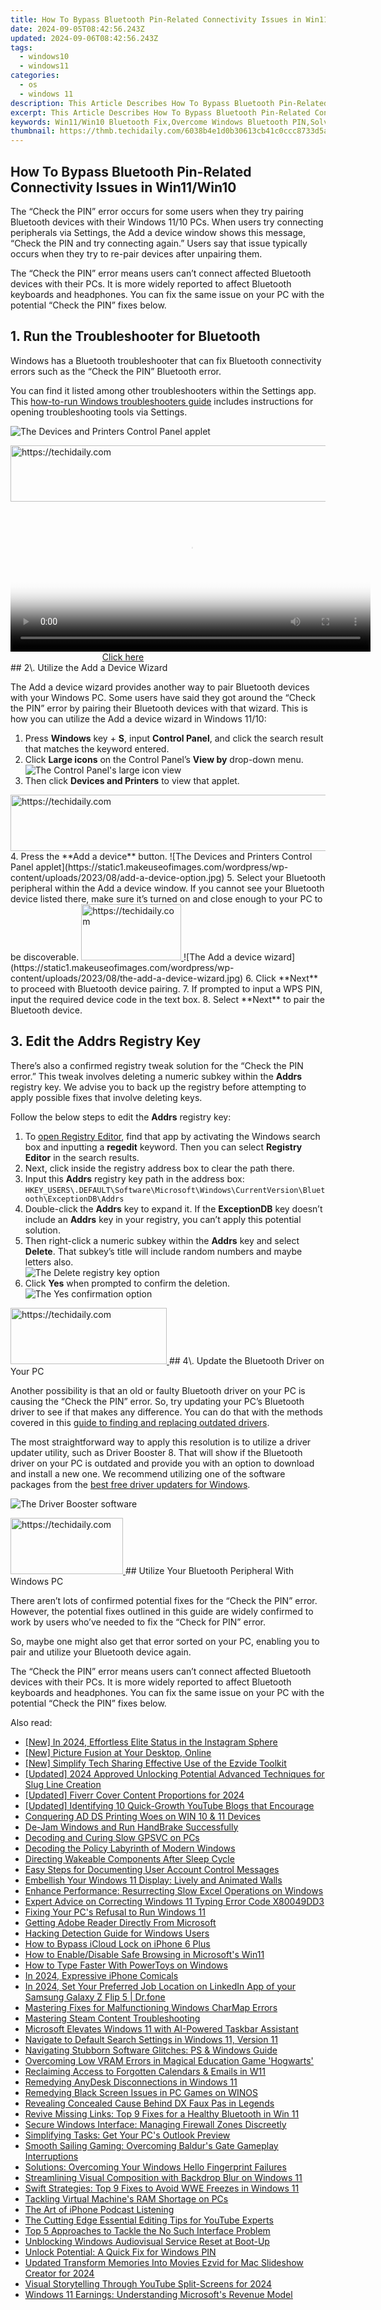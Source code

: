 ```yaml
---
title: How To Bypass Bluetooth Pin-Related Connectivity Issues in Win11/Win10
date: 2024-09-05T08:42:56.243Z
updated: 2024-09-06T08:42:56.243Z
tags:
  - windows10
  - windows11
categories:
  - os
  - windows 11
description: This Article Describes How To Bypass Bluetooth Pin-Related Connectivity Issues in Win11/Win10
excerpt: This Article Describes How To Bypass Bluetooth Pin-Related Connectivity Issues in Win11/Win10
keywords: Win11/Win10 Bluetooth Fix,Overcome Windows Bluetooth PIN,Solve PC Bluetooth Pin Errors,Bypass Bluetooth Connection Issues,Resolve Bluetooth Lockout in Windows,Avoid Bluetooth Pairing Failures,Troubleshoot Win10/Win11 Bluetooth PIN
thumbnail: https://thmb.techidaily.com/6038b4e1d0b30613cb41c0ccc8733d5ac9ac78f0122128d3845aaea9056bae9f.jpg
---
```


## How To Bypass Bluetooth Pin-Related Connectivity Issues in Win11/Win10

 The “Check the PIN” error occurs for some users when they try pairing Bluetooth devices with their Windows 11/10 PCs. When users try connecting peripherals via Settings, the Add a device window shows this message, “Check the PIN and try connecting again.” Users say that issue typically occurs when they try to re-pair devices after unpairing them.

 The “Check the PIN” error means users can’t connect affected Bluetooth devices with their PCs. It is more widely reported to affect Bluetooth keyboards and headphones. You can fix the same issue on your PC with the potential “Check the PIN” fixes below.

## 1\. Run the Troubleshooter for Bluetooth

 Windows has a Bluetooth troubleshooter that can fix Bluetooth connectivity errors such as the “Check the PIN” Bluetooth error.

 You can find it listed among other troubleshooters within the Settings app. This [how-to-run Windows troubleshooters guide](https://www.makeuseof.com/run-troubleshooter-windows-10-11/) includes instructions for opening troubleshooting tools via Settings.

![The Devices and Printers Control Panel applet](https://static1.makeuseofimages.com/wordpress/wp-content/uploads/2023/08/add-a-device-option.jpg)

<!-- affiliate ads begin -->
<a href="https://appsumo.8odi.net/c/5597632/2130874/7443" target="_top" id="2130874">
  <img src="//a.impactradius-go.com/display-ad/7443-2130874" border="0" alt="https://techidaily.com" width="728" height="90"/>
</a>
<img height="0" width="0" src="https://appsumo.8odi.net/i/5597632/2130874/7443" style="position:absolute;visibility:hidden;" border="0" />
<!-- affiliate ads end -->
<!-- affiliate ads begin -->
<span id="1983471">
					<video width="576" height="240" style="cursor:pointer"
           poster="//a.impactradius-go.com/display-clicktoplayimage/1983471.png"
           onclick="if(!this.playClicked){this.play();this.setAttribute('controls',true);this.playClicked=true;}">
	   <source src="//a.impactradius-go.com/display-ad/22993-1983471">
	   <img src="//a.impactradius-go.com/display-clicktoplayimage/1983471.png" style="border: none; height: 100%; width: 100%; object-fit: contain">
	</video>
	<div style="width:360px;text-align:center"><a href="javascript:window.open(decodeURIComponent('https%3A%2F%2Fhomestyler.sjv.io%2Fc%2F5597632%2F1983471%2F22993'), '_blank');void(0);">Click here</a></div>
</span>
<img height="0" width="0" src="https://imp.pxf.io/i/5597632/1983471/22993" style="position:absolute;visibility:hidden;" border="0" />
<!-- affiliate ads end -->
## 2\. Utilize the Add a Device Wizard

 The Add a device wizard provides another way to pair Bluetooth devices with your Windows PC. Some users have said they got around the “Check the PIN” error by pairing their Bluetooth devices with that wizard. This is how you can utilize the Add a device wizard in Windows 11/10:

1. Press **Windows** key + **S**, input **Control Panel**, and click the search result that matches the keyword entered.
2. Click **Large icons** on the Control Panel’s **View by** drop-down menu.  
![The Control Panel's large icon view](https://static1.makeuseofimages.com/wordpress/wp-content/uploads/2023/08/the-control-panel.jpg)
3. Then click **Devices and Printers** to view that applet.
<!-- affiliate ads begin -->
<a href="https://ephamedtechinc.pxf.io/c/5597632/2120863/26400?prodsku=Mercury" target="_top" id="2120863">
  <img src="//a.impactradius-go.com/display-ad/26400-2120863" border="0" alt="https://techidaily.com" width="728" height="90"/>
</a>
<img height="0" width="0" src="https://ephamedtechinc.pxf.io/i/5597632/2120863/26400?prodsku=Mercury" style="position:absolute;visibility:hidden;" border="0" />
<!-- affiliate ads end -->
4. Press the **Add a device** button.  
![The Devices and Printers Control Panel applet](https://static1.makeuseofimages.com/wordpress/wp-content/uploads/2023/08/add-a-device-option.jpg)
5. Select your Bluetooth peripheral within the Add a device window. If you cannot see your Bluetooth device listed there, make sure it’s turned on and close enough to your PC to be discoverable.  
<!-- affiliate ads begin -->
<a href="https://aligracehair.sjv.io/c/5597632/2115912/19272" target="_top" id="2115912">
  <img src="//a.impactradius-go.com/display-ad/19272-2115912" border="0" alt="https://techidaily.com" width="160" height="90"/>
</a>
<img height="0" width="0" src="https://aligracehair.sjv.io/i/5597632/2115912/19272" style="position:absolute;visibility:hidden;" border="0" />
<!-- affiliate ads end -->
![The Add a device wizard](https://static1.makeuseofimages.com/wordpress/wp-content/uploads/2023/08/the-add-a-device-wizard.jpg)
6. Click **Next** to proceed with Bluetooth device pairing.
7. If prompted to input a WPS PIN, input the required device code in the text box.
8. Select **Next** to pair the Bluetooth device.

## 3\. Edit the Addrs Registry Key

 There’s also a confirmed registry tweak solution for the “Check the PIN error.” This tweak involves deleting a numeric subkey within the **Addrs** registry key. We advise you to back up the registry before attempting to apply possible fixes that involve deleting keys.

 Follow the below steps to edit the **Addrs** registry key:

1. To [open Registry Editor](https://www.makeuseof.com/windows-11-open-registry-editor/), find that app by activating the Windows search box and inputting a **regedit** keyword. Then you can select **Registry Editor** in the search results.
2. Next, click inside the registry address box to clear the path there.
3. Input this **Addrs** registry key path in the address box:  
`HKEY_USERS\.DEFAULT\Software\Microsoft\Windows\CurrentVersion\Bluetooth\ExceptionDB\Addrs`
4. Double-click the **Addrs** key to expand it. If the **ExceptionDB** key doesn’t include an **Addrs** key in your registry, you can’t apply this potential solution.
5. Then right-click a numeric subkey within the **Addrs** key and select **Delete**. That subkey’s title will include random numbers and maybe letters also.  
![The Delete registry key option](https://static1.makeuseofimages.com/wordpress/wp-content/uploads/2023/08/the-delete-registry-key-option.jpg)
6. Click **Yes** when prompted to confirm the deletion.  
![The Yes confirmation option](https://static1.makeuseofimages.com/wordpress/wp-content/uploads/2023/08/the-yes-option.jpg)

<!-- affiliate ads begin -->
<a href="https://aligracehair.sjv.io/c/5597632/2135412/19272" target="_top" id="2135412">
  <img src="//a.impactradius-go.com/display-ad/19272-2135412" border="0" alt="https://techidaily.com" width="250" height="90"/>
</a>
<img height="0" width="0" src="https://aligracehair.sjv.io/i/5597632/2135412/19272" style="position:absolute;visibility:hidden;" border="0" />
<!-- affiliate ads end -->
## 4\. Update the Bluetooth Driver on Your PC

 Another possibility is that an old or faulty Bluetooth driver on your PC is causing the “Check the PIN” error. So, try updating your PC’s Bluetooth driver to see if that makes any difference. You can do that with the methods covered in this [guide to finding and replacing outdated drivers](https://www.makeuseof.com/tag/find-replace-outdated-windows-drivers/).

 The most straightforward way to apply this resolution is to utilize a driver updater utility, such as Driver Booster 8\. That will show if the Bluetooth driver on your PC is outdated and provide you with an option to download and install a new one. We recommend utilizing one of the software packages from the [best free driver updaters for Windows](https://www.makeuseof.com/windows-best-free-driver-updaters/).

![The Driver Booster software](https://static1.makeuseofimages.com/wordpress/wp-content/uploads/2023/08/driver-booster-software.jpg)

<!-- affiliate ads begin -->
<a href="https://aligracehair.sjv.io/c/5597632/2135353/19272" target="_top" id="2135353">
  <img src="//a.impactradius-go.com/display-ad/19272-2135353" border="0" alt="https://techidaily.com" width="180" height="90"/>
</a>
<img height="0" width="0" src="https://aligracehair.sjv.io/i/5597632/2135353/19272" style="position:absolute;visibility:hidden;" border="0" />
<!-- affiliate ads end -->
## Utilize Your Bluetooth Peripheral With Windows PC

 There aren’t lots of confirmed potential fixes for the “Check the PIN” error. However, the potential fixes outlined in this guide are widely confirmed to work by users who’ve needed to fix the “Check for PIN” error.

 So, maybe one might also get that error sorted on your PC, enabling you to pair and utilize your Bluetooth device again.

 The “Check the PIN” error means users can’t connect affected Bluetooth devices with their PCs. It is more widely reported to affect Bluetooth keyboards and headphones. You can fix the same issue on your PC with the potential “Check the PIN” fixes below.

<span class="atpl-alsoreadstyle">Also read:</span>
<div><ul>
<li><a href="https://instagram-video-recordings.techidaily.com/new-in-2024-effortless-elite-status-in-the-instagram-sphere/"><u>[New] In 2024, Effortless Elite Status in the Instagram Sphere</u></a></li>
<li><a href="https://extra-guidance.techidaily.com/new-picture-fusion-at-your-desktop-online/"><u>[New] Picture Fusion at Your Desktop, Online</u></a></li>
<li><a href="https://remote-screen-capture.techidaily.com/new-simplify-tech-sharing-effective-use-of-the-ezvide-toolkit/"><u>[New] Simplify Tech Sharing  Effective Use of the Ezvide Toolkit</u></a></li>
<li><a href="https://fox-boxes.techidaily.com/updated-2024-approved-unlocking-potential-advanced-techniques-for-slug-line-creation/"><u>[Updated] 2024 Approved  Unlocking Potential  Advanced Techniques for Slug Line Creation</u></a></li>
<li><a href="https://facebook-video-content.techidaily.com/updated-fiverr-cover-content-proportions-for-2024/"><u>[Updated] Fiverr Cover Content Proportions for 2024</u></a></li>
<li><a href="https://youtube-data.techidaily.com/ed-identifying-10-quick-growth-youtube-blogs-that-encourage/"><u>[Updated] Identifying 10 Quick-Growth YouTube Blogs that Encourage</u></a></li>
<li><a href="https://win11.techidaily.com/conquering-ad-ds-printing-woes-on-win-10-and-11-devices/"><u>Conquering AD DS Printing Woes on WIN 10 & 11 Devices</u></a></li>
<li><a href="https://win11.techidaily.com/de-jam-windows-and-run-handbrake-successfully/"><u>De-Jam Windows and Run HandBrake Successfully</u></a></li>
<li><a href="https://win11.techidaily.com/decoding-and-curing-slow-gpsvc-on-pcs/"><u>Decoding and Curing Slow GPSVC on PCs</u></a></li>
<li><a href="https://win11.techidaily.com/decoding-the-policy-labyrinth-of-modern-windows/"><u>Decoding the Policy Labyrinth of Modern Windows</u></a></li>
<li><a href="https://win11.techidaily.com/directing-wakeable-components-after-sleep-cycle/"><u>Directing Wakeable Components After Sleep Cycle</u></a></li>
<li><a href="https://win11.techidaily.com/easy-steps-for-documenting-user-account-control-messages/"><u>Easy Steps for Documenting User Account Control Messages</u></a></li>
<li><a href="https://win11.techidaily.com/embellish-your-windows-11-display-lively-and-animated-walls/"><u>Embellish Your Windows 11 Display: Lively and Animated Walls</u></a></li>
<li><a href="https://win11.techidaily.com/enhance-performance-resurrecting-slow-excel-operations-on-windows/"><u>Enhance Performance: Resurrecting Slow Excel Operations on Windows</u></a></li>
<li><a href="https://win11.techidaily.com/expert-advice-on-correcting-windows-11-typing-error-code-x80049dd3/"><u>Expert Advice on Correcting Windows 11 Typing Error Code X80049DD3</u></a></li>
<li><a href="https://win11.techidaily.com/fixing-your-pcs-refusal-to-run-windows-11/"><u>Fixing Your PC's Refusal to Run Windows 11</u></a></li>
<li><a href="https://win11.techidaily.com/getting-adobe-reader-directly-from-microsoft/"><u>Getting Adobe Reader Directly From Microsoft</u></a></li>
<li><a href="https://win11.techidaily.com/hacking-detection-guide-for-windows-users/"><u>Hacking Detection Guide for Windows Users</u></a></li>
<li><a href="https://activate-lock.techidaily.com/how-to-bypass-icloud-lock-on-iphone-6-plus-by-drfone-ios/"><u>How to Bypass iCloud Lock on iPhone 6 Plus</u></a></li>
<li><a href="https://win11.techidaily.com/how-to-enabledisable-safe-browsing-in-microsofts-win11/"><u>How to Enable/Disable Safe Browsing in Microsoft's Win11</u></a></li>
<li><a href="https://win11.techidaily.com/how-to-type-faster-with-powertoys-on-windows/"><u>How to Type Faster With PowerToys on Windows</u></a></li>
<li><a href="https://some-techniques.techidaily.com/in-2024-expressive-iphone-comicals/"><u>In 2024, Expressive iPhone Comicals</u></a></li>
<li><a href="https://location-social.techidaily.com/in-2024-set-your-preferred-job-location-on-linkedin-app-of-your-samsung-galaxy-z-flip-5-drfone-by-drfone-virtual-android/"><u>In 2024, Set Your Preferred Job Location on LinkedIn App of your Samsung Galaxy Z Flip 5 | Dr.fone</u></a></li>
<li><a href="https://win11.techidaily.com/mastering-fixes-for-malfunctioning-windows-charmap-errors/"><u>Mastering Fixes for Malfunctioning Windows CharMap Errors</u></a></li>
<li><a href="https://win11.techidaily.com/mastering-steam-content-troubleshooting/"><u>Mastering Steam Content Troubleshooting</u></a></li>
<li><a href="https://win11.techidaily.com/microsoft-elevates-windows-11-with-ai-powered-taskbar-assistant/"><u>Microsoft Elevates Windows 11 with AI-Powered Taskbar Assistant</u></a></li>
<li><a href="https://win11.techidaily.com/navigate-to-default-search-settings-in-windows-11-version-11/"><u>Navigate to Default Search Settings in Windows 11, Version 11</u></a></li>
<li><a href="https://win11.techidaily.com/navigating-stubborn-software-glitches-ps-and-windows-guide/"><u>Navigating Stubborn Software Glitches: PS & Windows Guide</u></a></li>
<li><a href="https://win11.techidaily.com/overcoming-low-vram-errors-in-magical-education-game-hogwarts/"><u>Overcoming Low VRAM Errors in Magical Education Game 'Hogwarts'</u></a></li>
<li><a href="https://win11.techidaily.com/reclaiming-access-to-forgotten-calendars-and-emails-in-w11/"><u>Reclaiming Access to Forgotten Calendars & Emails in W11</u></a></li>
<li><a href="https://win11.techidaily.com/remedying-anydesk-disconnections-in-windows-11/"><u>Remedying AnyDesk Disconnections in Windows 11</u></a></li>
<li><a href="https://win11.techidaily.com/remedying-black-screen-issues-in-pc-games-on-winos/"><u>Remedying Black Screen Issues in PC Games on WINOS</u></a></li>
<li><a href="https://network-issues.techidaily.com/revealing-concealed-cause-behind-dx-faux-pas-in-legends/"><u>Revealing Concealed Cause Behind DX Faux Pas in Legends</u></a></li>
<li><a href="https://win11.techidaily.com/revive-missing-links-top-9-fixes-for-a-healthy-bluetooth-in-win-11/"><u>Revive Missing Links: Top 9 Fixes for a Healthy Bluetooth in Win 11</u></a></li>
<li><a href="https://win11.techidaily.com/secure-windows-interface-managing-firewall-zones-discreetly/"><u>Secure Windows Interface: Managing Firewall Zones Discreetly</u></a></li>
<li><a href="https://win11.techidaily.com/simplifying-tasks-get-your-pcs-outlook-preview/"><u>Simplifying Tasks: Get Your PC's Outlook Preview</u></a></li>
<li><a href="https://win-solutions.techidaily.com/smooth-sailing-gaming-overcoming-baldurs-gate-gameplay-interruptions/"><u>Smooth Sailing Gaming: Overcoming Baldur's Gate Gameplay Interruptions</u></a></li>
<li><a href="https://win11.techidaily.com/solutions-overcoming-your-windows-hello-fingerprint-failures/"><u>Solutions: Overcoming Your Windows Hello Fingerprint Failures</u></a></li>
<li><a href="https://win11.techidaily.com/streamlining-visual-composition-with-backdrop-blur-on-windows-11/"><u>Streamlining Visual Composition with Backdrop Blur on Windows 11</u></a></li>
<li><a href="https://win11.techidaily.com/swift-strategies-top-9-fixes-to-avoid-wwe-freezes-in-windows-11/"><u>Swift Strategies: Top 9 Fixes to Avoid WWE Freezes in Windows 11</u></a></li>
<li><a href="https://win11.techidaily.com/tackling-virtual-machines-ram-shortage-on-pcs/"><u>Tackling Virtual Machine's RAM Shortage on PCs</u></a></li>
<li><a href="https://extra-tips.techidaily.com/the-art-of-iphone-podcast-listening/"><u>The Art of iPhone Podcast Listening</u></a></li>
<li><a href="https://youtube-videos.techidaily.com/the-cutting-edge-essential-editing-tips-for-youtube-experts/"><u>The Cutting Edge  Essential Editing Tips for YouTube Experts</u></a></li>
<li><a href="https://win11.techidaily.com/top-5-approaches-to-tackle-the-no-such-interface-problem/"><u>Top 5 Approaches to Tackle the No Such Interface Problem</u></a></li>
<li><a href="https://win11.techidaily.com/unblocking-windows-audiovisual-service-reset-at-boot-up/"><u>Unblocking Windows Audiovisual Service Reset at Boot-Up</u></a></li>
<li><a href="https://win11.techidaily.com/unlock-potential-a-quick-fix-for-windows-pin/"><u>Unlock Potential: A Quick Fix for Windows PIN</u></a></li>
<li><a href="https://smart-video-creator.techidaily.com/updated-transform-memories-into-movies-ezvid-for-mac-slideshow-creator-for-2024/"><u>Updated Transform Memories Into Movies Ezvid for Mac Slideshow Creator for 2024</u></a></li>
<li><a href="https://facebook-video-footage.techidaily.com/visual-storytelling-through-youtube-split-screens-for-2024/"><u>Visual Storytelling Through YouTube Split-Screens for 2024</u></a></li>
<li><a href="https://win11.techidaily.com/windows-11-earnings-understanding-microsofts-revenue-model/"><u>Windows 11 Earnings: Understanding Microsoft's Revenue Model</u></a></li>
</ul></div>

<ins class="adsbygoogle"
      style="display:block"
      data-ad-client="ca-pub-7571918770474297"
      data-ad-slot="8358498916"
      data-ad-format="auto"
      data-full-width-responsive="true"></ins>